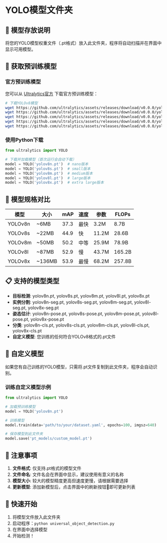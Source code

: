# YOLO模型文件夹

## 📁 模型存放说明

将您的YOLO模型权重文件（.pt格式）放入此文件夹，程序将自动扫描并在界面中显示可用模型。

## 🔽 获取预训练模型

### 官方预训练模型
您可以从 [Ultralytics官方](https://github.com/ultralytics/ultralytics) 下载官方预训练模型：

```bash
# 下载YOLOv8模型
wget https://github.com/ultralytics/assets/releases/download/v0.0.0/yolov8n.pt
wget https://github.com/ultralytics/assets/releases/download/v0.0.0/yolov8s.pt
wget https://github.com/ultralytics/assets/releases/download/v0.0.0/yolov8m.pt
wget https://github.com/ultralytics/assets/releases/download/v0.0.0/yolov8l.pt
wget https://github.com/ultralytics/assets/releases/download/v0.0.0/yolov8x.pt
```

### 使用Python下载
```python
from ultralytics import YOLO

# 下载并加载模型（首次运行会自动下载）
model = YOLO('yolov8n.pt')  # nano版本
model = YOLO('yolov8s.pt')  # small版本  
model = YOLO('yolov8m.pt')  # medium版本
model = YOLO('yolov8l.pt')  # large版本
model = YOLO('yolov8x.pt')  # extra large版本
```

## 🎯 模型规格对比

| 模型 | 大小 | mAP | 速度 | 参数 | FLOPs |
|------|------|-----|------|------|-------|
| YOLOv8n | ~6MB | 37.3 | 最快 | 3.2M | 8.7B |
| YOLOv8s | ~22MB | 44.9 | 快 | 11.2M | 28.6B |
| YOLOv8m | ~50MB | 50.2 | 中等 | 25.9M | 78.9B |
| YOLOv8l | ~87MB | 52.9 | 慢 | 43.7M | 165.2B |
| YOLOv8x | ~136MB | 53.9 | 最慢 | 68.2M | 257.8B |

## 📋 支持的模型类型

- **目标检测**: yolov8n.pt, yolov8s.pt, yolov8m.pt, yolov8l.pt, yolov8x.pt
- **实例分割**: yolov8n-seg.pt, yolov8s-seg.pt, yolov8m-seg.pt, yolov8l-seg.pt, yolov8x-seg.pt
- **姿态估计**: yolov8n-pose.pt, yolov8s-pose.pt, yolov8m-pose.pt, yolov8l-pose.pt, yolov8x-pose.pt
- **分类**: yolov8n-cls.pt, yolov8s-cls.pt, yolov8m-cls.pt, yolov8l-cls.pt, yolov8x-cls.pt
- **自定义模型**: 您训练的任何符合YOLOv8格式的.pt文件

## 🔧 自定义模型

如果您有自己训练的YOLO模型，只需将.pt文件复制到此文件夹，程序会自动识别。

### 训练自定义模型示例
```python
from ultralytics import YOLO

# 加载预训练模型
model = YOLO('yolov8n.pt')

# 训练模型
model.train(data='path/to/your/dataset.yaml', epochs=100, imgsz=640)

# 保存模型到此文件夹
model.save('pt_models/custom_model.pt')
```

## 📝 注意事项

1. **文件格式**: 仅支持.pt格式的模型文件
2. **文件命名**: 文件名会在界面中显示，建议使用有意义的名称
3. **模型大小**: 较大的模型精度更高但速度更慢，请根据需要选择
4. **更新模型**: 添加新模型后，点击界面中的刷新按钮🔄即可更新列表

## 🚀 快速开始

1. 将模型文件放入此文件夹
2. 启动程序：`python universal_object_detection.py`
3. 在界面中选择模型
4. 开始检测！
